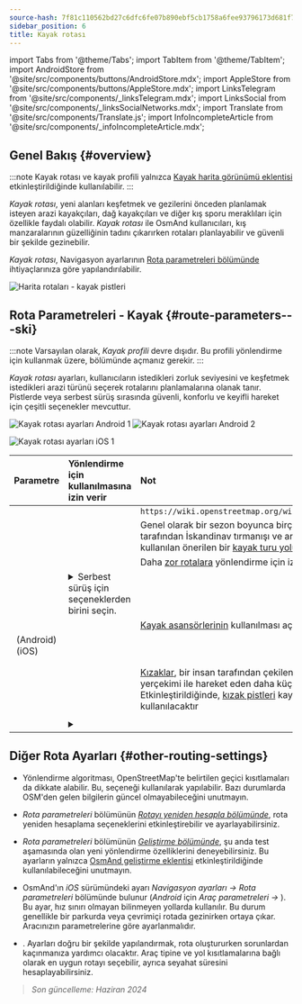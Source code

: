 ```yaml
---
source-hash: 7f81c110562bd27c6dfc6fe07b890ebf5cb1758a6fee93796173d681f752db77
sidebar_position: 6
title: Kayak rotası
---
```

import Tabs from '@theme/Tabs';
import TabItem from '@theme/TabItem';
import AndroidStore from '@site/src/components/buttons/AndroidStore.mdx';
import AppleStore from '@site/src/components/buttons/AppleStore.mdx';
import LinksTelegram from '@site/src/components/_linksTelegram.mdx';
import LinksSocial from '@site/src/components/_linksSocialNetworks.mdx';
import Translate from '@site/src/components/Translate.js';
import InfoIncompleteArticle from '@site/src/components/_infoIncompleteArticle.mdx';



## Genel Bakış {#overview}

:::note
Kayak rotası ve kayak profili yalnızca [Kayak harita görünümü eklentisi](../../plugins/ski-maps.md) etkinleştirildiğinde kullanılabilir.
:::

*Kayak rotası*, yeni alanları keşfetmek ve gezilerini önceden planlamak isteyen arazi kayakçıları, dağ kayakçıları ve diğer kış sporu meraklıları için özellikle faydalı olabilir. *Kayak rotası* ile OsmAnd kullanıcıları, kış manzaralarının güzelliğinin tadını çıkarırken rotaları planlayabilir ve güvenli bir şekilde gezinebilir.

*Kayak rotası*, Navigasyon ayarlarının [Rota parametreleri bölümünde](../guidance/navigation-settings.md#route-parameters) ihtiyaçlarınıza göre yapılandırılabilir.

![Harita rotaları - kayak pistleri](@site/static/img/navigation/routing/ski_routing_overview.png)


## Rota Parametreleri - Kayak {#route-parameters---ski}

:::note
Varsayılan olarak, *Kayak profili* devre dışıdır. Bu profili yönlendirme için kullanmak üzere, *<Translate android="true" ids="shared_string_menu,shared_string_settings,application_profiles"/>* bölümünde açmanız gerekir.
:::

*Kayak rotası* ayarları, kullanıcıların istedikleri zorluk seviyesini ve keşfetmek istedikleri arazi türünü seçerek rotalarını planlamalarına olanak tanır. Pistlerde veya serbest sürüş sırasında güvenli, konforlu ve keyifli hareket için çeşitli seçenekler mevcuttur.

<Tabs groupId="operating-systems" queryString="current-os">

<TabItem value="android" label="Android">

![Kayak rotası ayarları Android 1](@site/static/img/navigation/routing/skiing_routing_1_andr.png) ![Kayak rotası ayarları Android 2](@site/static/img/navigation/routing/skiing_routing_2_andr.png)

</TabItem>

<TabItem value="ios" label="iOS">

![Kayak rotası ayarları iOS 1](@site/static/img/navigation/routing/skiing_routing_ios_1.png)

</TabItem>

</Tabs>

| Parametre | Yönlendirme için kullanılmasına izin verir | Not |
|:------------|:---------------|:---------------|
|*<Translate android="true" ids="routing_attr_allow_skating_only_name"/>* | <Translate android="true" ids="routing_attr_allow_skating_only_description"/> | `https://wiki.openstreetmap.org/wiki/Piste_Maps#Type` |
|*<Translate android="true" ids="app_mode_ski_touring"/>* | <Translate android="true" ids="routing_attr_piste_type_skitour_description"/> | Genel olarak bir sezon boyunca birçok kayakçı tarafından İskandinav tırmanışı ve arazi inişi amacıyla kullanılan önerilen bir [kayak turu yolu](https://wiki.openstreetmap.org/wiki/Piste_Maps#Type) veya alanı. |
|*<Translate android="true" ids="routing_attr_allow_advanced_name"/>* | <Translate android="true" ids="routing_attr_allow_advanced_description"/> | Daha [zor rotalara](https://wiki.openstreetmap.org/wiki/Piste_Maps#Difficulty) yönlendirme için izin verilecektir. |
|*<Translate android="true" ids="routing_attr_freeride_policy_name"/>* | <details><summary> Serbest sürüş için seçeneklerden birini seçin. </summary>![Pist dışı Android](@site/static/img/navigation/routing/offpiste_android.png) </details> | |
|*<Translate android="true" ids="routing_attr_piste_type_downhill_name"/>* | <Translate android="true" ids="routing_attr_piste_type_downhill_description"/> | [Kayak asansörlerinin](https://wiki.openstreetmap.org/wiki/Piste_Maps#Ski_lifts) kullanılması açılacaktır |
|*<Translate android="true" ids="routing_attr_piste_type_nordic_name"/>*&nbsp;(Android) *<Translate ios="true" ids="routeInfo_piste_type_name"/>*&nbsp;(iOS) | <Translate android="true" ids="routing_attr_piste_type_nordic_description"/>| |
|*<Translate android="true" ids="routing_attr_allow_classic_only_name"/>* | <Translate android="true" ids="routing_attr_allow_classic_only_description"/>| |
|*<Translate android="true" ids="routing_attr_allow_expert_name"/>* | <Translate android="true" ids="routing_attr_allow_expert_description"/>| |
|*<Translate android="true" ids="routing_attr_piste_type_sled_name"/>* | <Translate android="true" ids="routing_attr_piste_type_sled_description"/> | [Kızaklar](https://wiki.openstreetmap.org/wiki/Piste_Maps#Type), bir insan tarafından çekilen veya yalnızca yerçekimi ile hareket eden daha küçük araçlardır. Etkinleştirildiğinde, [kızak pistleri](https://wiki.openstreetmap.org/wiki/Piste_Maps#Type) kayak rotası için kullanılacaktır |
|*<Translate android="true" ids="routing_attr_allow_intermediate_name"/>* | <Translate android="true" ids="routing_attr_allow_intermediate_description"/>| |
|*<Translate android="true" ids="routing_attr_difficulty_preference_name"/>* | <details><summary> <Translate android="true" ids="routing_attr_difficulty_preference_description"/> </summary>![Pist dışı Android](@site/static/img/navigation/routing/offpiste_android.png) </details> | |


## Diğer Rota Ayarları {#other-routing-settings}

- Yönlendirme algoritması, OpenStreetMap'te belirtilen geçici kısıtlamaları da dikkate alabilir. Bu, *[<Translate android="true" ids="temporary_conditional_routing"/>](../routing/osmand-routing.md#consider-temporary-limitations)* seçeneği kullanılarak yapılabilir. Bazı durumlarda OSM'den gelen bilgilerin güncel olmayabileceğini unutmayın.

- *Rota parametreleri* bölümünün [*Rotayı yeniden hesapla bölümünde*](../../navigation/guidance/navigation-settings.md#recalculate-route), rota yeniden hesaplama seçeneklerini etkinleştirebilir ve ayarlayabilirsiniz.

- *Rota parametreleri* bölümünün [*Geliştirme bölümünde*](../guidance/navigation-settings.md#development-settings), şu anda test aşamasında olan yeni yönlendirme özelliklerini deneyebilirsiniz. Bu ayarların yalnızca [OsmAnd geliştirme eklentisi](../../plugins/development.md) etkinleştirildiğinde kullanılabileceğini unutmayın.

- OsmAnd'ın *iOS* sürümündeki *[<Translate ios="true" ids="road_speeds"/>](../guidance/navigation-settings.md#road-speeds)* ayarı *Navigasyon ayarları → Rota parametreleri* bölümünde bulunur (*Android* için *Araç parametreleri → [<Translate android="true" ids="default_speed_setting_title"/>](../guidance/navigation-settings.md#default-speed--road-speeds)*). Bu ayar, hız sınırı olmayan bilinmeyen yollarda kullanılır. Bu durum genellikle bir parkurda veya çevrimiçi rotada gezinirken ortaya çıkar. Aracınızın parametrelerine göre ayarlanmalıdır.

- *[<Translate ios="true" ids="vehicle_parameters"/>](../guidance/navigation-settings.md#vehicle-parameters)*. Ayarları doğru bir şekilde yapılandırmak, rota oluştururken sorunlardan kaçınmanıza yardımcı olacaktır. Araç tipine ve yol kısıtlamalarına bağlı olarak en uygun rotayı seçebilir, ayrıca seyahat süresini hesaplayabilirsiniz.

> *Son güncelleme: Haziran 2024*